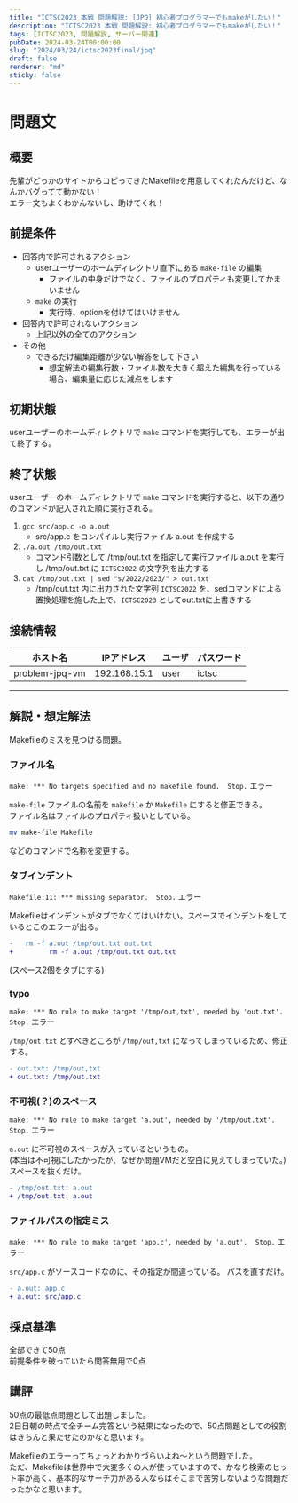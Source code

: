 ```yaml
---
title: "ICTSC2023 本戦 問題解説: [JPQ] 初心者プログラマーでもmakeがしたい！"
description: "ICTSC2023 本戦 問題解説: 初心者プログラマーでもmakeがしたい！"
tags: [ICTSC2023, 問題解説, サーバー関連]
pubDate: 2024-03-24T00:00:00
slug: "2024/03/24/ictsc2023final/jpq"
draft: false
renderer: "md"
sticky: false
---
```


# 問題文

## 概要

先輩がどっかのサイトからコピってきたMakefileを用意してくれたんだけど、なんかバグってて動かない！  
エラー文もよくわかんないし、助けてくれ！

## 前提条件

- 回答内で許可されるアクション
  - userユーザーのホームディレクトリ直下にある `make-file` の編集
    - ファイルの中身だけでなく、ファイルのプロパティも変更してかまいません
  - `make` の実行
    - 実行時、optionを付けてはいけません
- 回答内で許可されないアクション
  - 上記以外の全てのアクション
- その他
  - できるだけ編集距離が少ない解答をして下さい
    - 想定解法の編集行数・ファイル数を大きく超えた編集を行っている場合、編集量に応じた減点をします

## 初期状態

userユーザーのホームディレクトリで `make` コマンドを実行しても、エラーが出て終了する。

## 終了状態

userユーザーのホームディレクトリで `make` コマンドを実行すると、以下の通りのコマンドが記入された順に実行される。

1. `gcc src/app.c -o a.out`
    - src/app.c をコンパイルし実行ファイル a.out を作成する
2. `./a.out /tmp/out.txt`
    - コマンド引数として /tmp/out.txt を指定して実行ファイル a.out を実行し /tmp/out.txt に `ICTSC2022` の文字列を出力する
3. `cat /tmp/out.txt | sed "s/2022/2023/" > out.txt`
    - /tmp/out.txt 内に出力された文字列 `ICTSC2022` を、sedコマンドによる置換処理を施した上で、`ICTSC2023` としてout.txtに上書きする

## 接続情報

| ホスト名       | IPアドレス   | ユーザ | パスワード |
| -------------- | ------------ | ------ | ---------- |
| problem-jpq-vm | 192.168.15.1 | user   | ictsc      |

---

## 解説・想定解法

Makefileのミスを見つける問題。

### ファイル名

`make: *** No targets specified and no makefile found.  Stop.` エラー

`make-file` ファイルの名前を `makefile` か `Makefile` にすると修正できる。  
ファイル名はファイルのプロパティ扱いとしている。

```sh
mv make-file Makefile
```

などのコマンドで名称を変更する。

### タブインデント

`Makefile:11: *** missing separator.  Stop.` エラー

Makefileはインデントがタブでなくてはいけない。スペースでインデントをしているとこのエラーが出る。

```diff
-   rm -f a.out /tmp/out.txt out.txt
+         rm -f a.out /tmp/out.txt out.txt
```

(スペース2個をタブにする)

### typo

`make: *** No rule to make target '/tmp/out,txt', needed by 'out.txt'.  Stop.` エラー

`/tmp/out.txt` とすべきところが `/tmp/out,txt` になってしまっているため、修正する。

```diff
- out.txt: /tmp/out,txt
+ out.txt: /tmp/out.txt
```

### 不可視(？)のスペース

`make: *** No rule to make target 'a.​out', needed by '/tmp/out.txt'.  Stop.` エラー

`a.out` に不可視のスペースが入っているというもの。  
(本当は不可視にしたかったが、なぜか問題VMだと空白に見えてしまっていた。)  
スペースを抜くだけ。

```diff
- /tmp/out.txt: a.​out
+ /tmp/out.txt: a.out
```

### ファイルパスの指定ミス

`make: *** No rule to make target 'app.c', needed by 'a.out'.  Stop.` エラー

`src/app.c` がソースコードなのに、その指定が間違っている。
パスを直すだけ。

```diff
- a.out: app.c
+ a.out: src/app.c
```

## 採点基準

全部できて50点  
前提条件を破っていたら問答無用で0点

## 講評

50点の最低点問題として出題しました。  
2日目朝の時点で全チーム完答という結果になったので、50点問題としての役割はきちんと果たせたのかなと思います。

Makefileのエラーってちょっとわかりづらいよね～という問題でした。  
ただ、Makefileは世界中で大変多くの人が使っていますので、かなり検索のヒット率が高く、基本的なサーチ力がある人ならばそこまで苦労しないような問題だったかなと思います。
